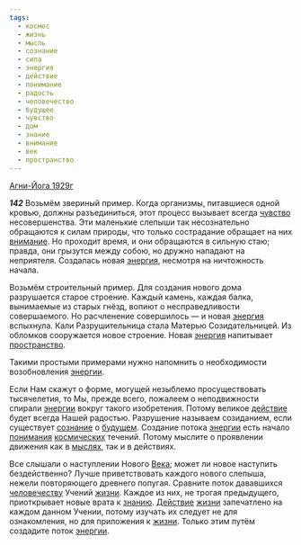 ```yaml
---
tags:
  - космос
  - жизнь
  - мысль
  - сознание
  - сила
  - энергия
  - действие
  - понимание
  - радость
  - человечество
  - будущее
  - чувство
  - дом
  - знание
  - внимание
  - век
  - пространство
---
```


[Агни-Йога 1929г](https://127.0.0.1:4002/agni/1929)

___142___
Возьмём звериный пример. Когда организмы, питавшиеся одной кровью, должны разъединиться, этот процесс вызывает всегда [чувство](../../../tags/#чувство) несовершенства. Эти маленькие слепыши так несознательно обращаются к силам природы, что только сострадание обращает на них [внимание](../../../tags/#внимание). Но проходит время, и они обращаются в сильную стаю; правда, они грызутся между собою, но дружно нападают на неприятеля. Создалась новая [энергия](../../../tags/#энергия), несмотря на ничтожность начала.   

Возьмём строительный пример. Для создания нового дома разрушается старое строение. Каждый камень, каждая балка, вынимаемые из старых гнёзд, вопиют о несправедливости совершаемого. Но расчленение совершилось — и новая [энергия](../../../tags/#энергия) вспыхнула. Кали Разрушительница стала Матерью Созидательницей. Из обломков сооружается новое строение. Новая [энергия](../../../tags/#энергия) напитывает [пространство](../../../tags/#пространство).   

Такими простыми примерами нужно напомнить о необходимости возобновления [энергии](../../../tags/#энергия).   

Если Нам скажут о форме, могущей незыблемо просуществовать тысячелетия, то Мы, прежде всего, пожалеем о неподвижности спирали [энергии](../../../tags/#энергия) вокруг такого изобретения. Потому великое [действие](../../../tags/#действие) будет всегда Нашей радостью. Разрушение называем созиданием, если существует [сознание](../../../tags/#сознание) о [будущем](../../../tags/#будущее). Создание потока [энергии](../../../tags/#энергия) есть начало [понимания](../../../tags/#понимание) [космических](../../../tags/#космос) течений. Потому мыслите о проявлении движения как в [мыслях](../../../tags/#мысль), так и в действиях.   

Все слышали о наступлении Нового [Века](../../../tags/#век); может ли новое наступить бездейственно? Лучше приветствовать каждого нового слепыша, нежели повторяющего древнего попугая. Сравните поток дававшихся [человечеству](../../../tags/#человечество) Учений [жизни](../../../tags/#жизнь). Каждое из них, не трогая предыдущего, приоткрывает новые врата к [знанию](../../../tags/#знание). [Действие](../../../tags/#действие) [жизни](../../../tags/#жизнь) запечатлено на каждом данном Учении, потому изучать их следует не для ознакомления, но для приложения к [жизни](../../../tags/#жизнь). Только этим путём создадите поток [энергии](../../../tags/#энергия).